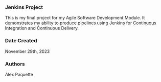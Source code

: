 ### Jenkins Project
This is my final project for my Agile Software Development Module. It demonstrates my ability to produce pipelines using Jenkins for Continuous Integration and Continuous Delivery.

### Date Created
November 29th, 2023


### Authors
Alex Paquette

